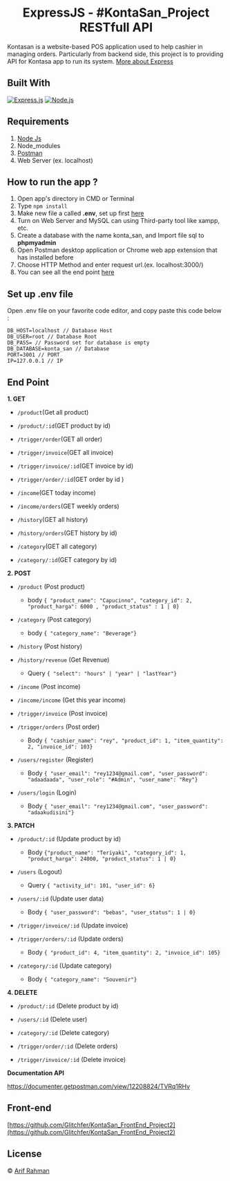 <h1 align="center">ExpressJS - #KontaSan_Project RESTfull API</h1>

Kontasan is a website-based POS application used to help cashier in managing orders. Particularly from backend side, this project is to providing API for Kontasa app to run its system. [More about Express](https://en.wikipedia.org/wiki/Express.js)

## Built With

[![Express.js](https://img.shields.io/badge/Express.js-4.x-orange.svg?style=rounded-square)](https://expressjs.com/en/starter/installing.html)
[![Node.js](https://img.shields.io/badge/Node.js-v.12.13-green.svg?style=rounded-square)](https://nodejs.org/)

## Requirements

1. <a href="https://nodejs.org/en/download/">Node Js</a>
2. Node_modules
3. <a href="https://www.getpostman.com/">Postman</a>
4. Web Server (ex. localhost)

## How to run the app ?

1. Open app's directory in CMD or Terminal
2. Type `npm install`
3. Make new file a called **.env**, set up first [here](#set-up-env-file)
4. Turn on Web Server and MySQL can using Third-party tool like xampp, etc.
5. Create a database with the name konta_san, and Import file sql to **phpmyadmin**
6. Open Postman desktop application or Chrome web app extension that has installed before
7. Choose HTTP Method and enter request url.(ex. localhost:3000/)
8. You can see all the end point [here](#end-point)

## Set up .env file

Open .env file on your favorite code editor, and copy paste this code below :

```
DB_HOST=localhost // Database Host
DB_USER=root // Database Root
DB_PASS= // Password set for database is empty
DB_DATABASE=konta_san // Database
PORT=3001 // PORT
IP=127.0.0.1 // IP

```

## End Point

**1. GET**

- `/product`(Get all product)

- `/product/:id`(GET product by id)

- `/trigger/order`(GET all order)

- `/trigger/invoice`(GET all invoice)

- `/trigger/invoice/:id`(GET invoice by id)

- `/trigger/order/:id`(GET order by id )

- `/income`(GET today income)

- `/income/orders`(GET weekly orders)

- `/history`(GET all history)

- `/history/orders`(GET history by id)

- `/category`(GET all category)

- `/category/:id`(GET category by id)

**2. POST**

- `/product` (Post product)

  - body `{ "product_name": "Capucinno", "category_id": 2, "product_harga": 6000 , "product_status" : 1 | 0}`

- `/category` (Post category)

  - body `{ "category_name": "Beverage"}`

- `/history` (Post history)

- `/history/revenue` (Get Revenue)

  - Query `{ "select": "hours" | "year" | "lastYear"}`

- `/income` (Post income)

- `/income/income` (Get this year income)

- `/trigger/invoice` (Post invoice)

- `/trigger/orders` (Post order)

  - Body `{ "cashier_name": "rey", "product_id": 1, "item_quantity": 2, "invoice_id": 103}`

- `/users/register` (Register)

  - Body `{ "user_email": "rey1234@gmail.com", "user_password": "adaadaada", "user_role": "#Admin", "user_name": "Rey"}`

- `/users/login` (Login)

  - Body `{ "user_email": "rey1234@gmail.com", "user_password": "adaakudisini"}`

**3. PATCH**

- `/product/:id` (Update product by id)

  - Body `{"product_name": "Teriyaki", "category_id": 1, "product_harga": 24000, "product_status": 1 | 0}`

- `/users` (Logout)

  - Query `{ "activity_id": 101, "user_id": 6}`

- `/users/:id` (Update user data)

  - Body `{ "user_password": "bebas", "user_status": 1 | 0}`

- `/trigger/invoice/:id` (Update invoice)

- `/trigger/orders/:id` (Update orders)

  - Body `{ "product_id": 4, "item_quantity": 2, "invoice_id": 105}`

- `/category/:id` (Update category)

  - Body `{ "category_name": "Souvenir"}`

**4. DELETE**

- `/product/:id` (Delete product by id)

- `/users/:id` (Delete user)

- `/category/:id` (Delete category)

- `/trigger/order/:id` (Delete orders)

- `/trigger/invoice/:id` (Delete invoice)

**Documentation API**

https://documenter.getpostman.com/view/12208824/TVRq1RHv

## Front-end

[https://github.com/Glitchfer/KontaSan_FrontEnd_Project2](https://github.com/Glitchfer/KontaSan_FrontEnd_Project2)

## License

© [Arif Rahman](https://github.com/Glitchfer)
